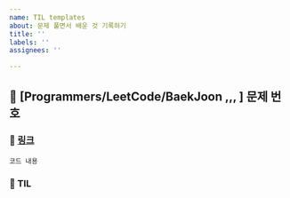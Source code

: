```yaml
---
name: TIL templates
about: 문제 풀면서 배운 것 기록하기
title: ''
labels: ''
assignees: ''

---
```


## 📌 [Programmers/LeetCode/BaekJoon ,,, ] 문제 번호 
### 🔗 [링크](url) 
``` 
코드 내용 
```

### 🎉 TIL

